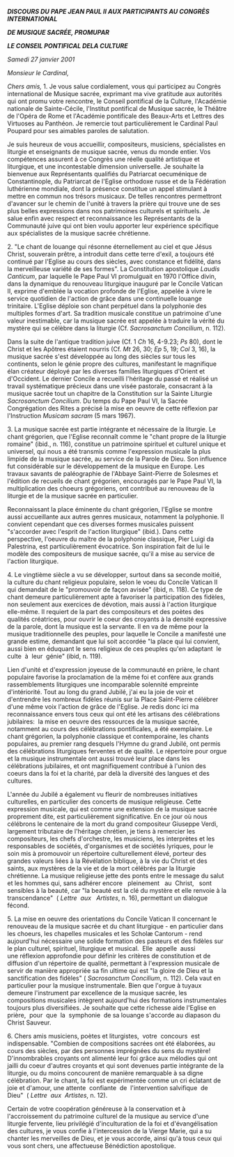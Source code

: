 ***DISCOURS DU PAPE JEAN PAUL II **AUX PARTICIPANTS AU CONGRÈS INTERNATIONAL*****

*****DE MUSIQUE SACRÉE, PROMUPAR*****

*****LE CONSEIL PONTIFICAL DELA CULTURE*****

*Samedi 27 janvier 2001*

*Monsieur le Cardinal,*

*Chers amis,* 1. Je vous salue cordialement, vous qui participez au Congrès international de Musique sacrée, exprimant ma vive gratitude aux autorités qui ont promu votre rencontre, le Conseil pontifical de la Culture, l'Académie nationale de Sainte-Cécile, l'Institut pontifical de Musique sacrée, le Théâtre de l'Opéra de Rome et l'Académie pontificale des Beaux-Arts et Lettres des Virtuoses au Panthéon. Je remercie tout particulièrement le Cardinal Paul Poupard pour ses aimables paroles de salutation.

Je suis heureux de vous accueillir, compositeurs, musiciens, spécialistes en liturgie et enseignants de musique sacrée, venus du monde entier. Vos compétences assurent à ce Congrès une réelle qualité artistique et liturgique, et une incontestable dimension universelle. Je souhaite la bienvenue aux Représentants qualifiés du Patriarcat oecuménique de Constantinople, du Patriarcat de l'Eglise orthodoxe russe et de la Fédération luthérienne mondiale, dont la présence constitue un appel stimulant à mettre en commun nos trésors musicaux. De telles rencontres permettront d'avancer sur le chemin de l'unité à travers la prière qui trouve une de ses plus belles expressions dans nos patrimoines culturels et spirituels. Je salue enfin avec respect et reconnaissance les Représentants de la Communauté juive qui ont bien voulu apporter leur expérience spécifique aux spécialistes de la musique sacrée chrétienne.

2. "Le chant de louange qui résonne éternellement au ciel et que Jésus Christ, souverain prêtre, a introduit dans cette terre d'exil, a toujours été continué par l'Eglise au cours des siècles, avec constance et fidélité, dans la merveilleuse variété de ses formes". La Constitution apostolique *Laudis Canticum*, par laquelle le Pape Paul VI promulguait en 1970 l'Office divin, dans la dynamique du renouveau liturgique inauguré par le Concile Vatican II, exprime d'emblée la vocation profonde de l'Eglise, appelée à vivre le service quotidien de l'action de grâce dans une continuelle louange trinitaire. L'Eglise déploie son chant perpétuel dans la polyphonie des multiples formes d'art. Sa tradition musicale constitue un patrimoine d'une valeur inestimable, car la musique sacrée est appelée à traduire la vérité du mystère qui se célèbre dans la liturgie (Cf. *Sacrosanctum Concilium*, n. 112).

Dans la suite de l'antique tradition juive (Cf. 1 *Ch* 16, 4-9.23; *Ps* 80), dont le Christ et les Apôtres étaient nourris (Cf. *Mt* 26, 30; *Ep* 5, 19; *Col* 3, 16), la musique sacrée s'est développée au long des siècles sur tous les continents, selon le génie propre des cultures, manifestant le magnifique élan créateur déployé par les diverses familles liturgiques d'Orient et d'Occident. Le dernier Concile a recueilli l'héritage du passé et réalisé un travail systématique précieux dans une visée pastorale, consacrant à la musique sacrée tout un chapitre de la Constitution sur la Sainte Liturgie *Sacrosanctum Concilium*. Du temps du Pape Paul VI, la Sacrée Congrégation des Rites a précisé la mise en oeuvre de cette réflexion par l'Instruction *Musicam sacram* (5 mars 1967).

3. La musique sacrée est partie intégrante et nécessaire de la liturgie. Le chant grégorien, que l'Eglise reconnaît comme le "chant propre de la liturgie romaine" (ibid., n. 116), constitue un patrimoine spirituel et culturel unique et universel, qui nous a été transmis comme l'expression musicale la plus limpide de la musique sacrée, au service de la Parole de Dieu. Son influence fut considérable sur le développement de la musique en Europe. Les travaux savants de paléographie de l'Abbaye Saint-Pierre de Solesmes et l'édition de recueils de chant grégorien, encouragés par le Pape Paul VI, la multiplication des choeurs grégoriens, ont contribué au renouveau de la liturgie et de la musique sacrée en particulier.

Reconnaissant la place éminente du chant grégorien, l'Eglise se montre aussi accueillante aux autres genres musicaux, notamment la polyphonie. Il convient cependant que ces diverses formes musicales puissent "s'accorder avec l'esprit de l'action liturgique" (ibid.). Dans cette perspective, l'oeuvre du maître de la polyphonie classique, Pier Luigi da Palestrina, est particulièrement évocatrice. Son inspiration fait de lui le modèle des compositeurs de musique sacrée, qu'il a mise au service de l'action liturgique.

4. Le vingtième siècle a vu se développer, surtout dans sa seconde moitié, la culture du chant religieux populaire, selon le voeu du Concile Vatican II qui demandait de le "promouvoir de façon avisée" (ibid, n. 118). Ce type de chant demeure particulièrement apte à favoriser la participation des fidèles, non seulement aux exercices de dévotion, mais aussi à l'action liturgique elle-même. Il requiert de la part des compositeurs et des poètes des qualités créatrices, pour ouvrir le coeur des croyants à la densité expressive de la parole, dont la musique est la servante. Il en va de même pour la musique traditionnelle des peuples, pour laquelle le Concile a manifesté une grande estime, demandant que lui soit accordée "la place qui lui convient, aussi bien en éduquant le sens religieux de ces peuples qu'en adaptant  le  culte  à  leur  génie" (ibid, n. 119).

Lien d'unité et d'expression joyeuse de la communauté en prière, le chant populaire favorise la proclamation de la même foi et confère aux grands rassemblements liturgiques une incomparable solennité empreinte d'intériorité. Tout au long du grand Jubilé, j'ai eu la joie de voir et d'entrendre les nombreux fidèles réunis sur la Place Saint-Pierre célébrer d'une même voix l'action de grâce de l'Eglise. Je redis donc ici ma reconnaissance envers tous ceux qui ont été les artisans des célébrations jubilaires:  la mise en oeuvre des ressources de la musique sacrée, notamment au cours des célébrations pontificales, a été exemplaire. Le chant grégorien, la polyphonie classique et contemporaine, les chants populaires, au premier rang desquels l'Hymne du grand Jubilé, ont permis des célébrations liturgiques ferventes et de qualité. Le répertoire pour orgue et la musique instrumentale ont aussi trouvé leur place dans les célébrations jubilaires, et ont magnifiquement contribué à l'union des coeurs dans la foi et la charité, par delà la diversité des langues et des cultures.

L'année du Jubilé a également vu fleurir de nombreuses initiatives culturelles, en particulier des concerts de musique religieuse. Cette expression musicale, qui est comme une extension de la musique sacrée proprement dite, est particulièrement significative. En ce jour où nous célébrons le centenaire de la mort du grand compositeur Giuseppe Verdi, largement tributaire de l'héritage chrétien, je tiens à remercier les compositeurs, les chefs d'orchestre, les musiciens, les interprètes et les responsables de sociétés, d'organismes et de sociétés lyriques, pour le soin mis à promouvoir un répertoire culturellement élevé, porteur des grandes valeurs liées à la Révélation biblique, à la vie du Christ et des saints, aux mystères de la vie et de la mort célébrés par la liturgie chrétienne. La musique religieuse jette des ponts entre le message du salut et les hommes qui, sans adhérer encore   pleinement   au  Christ,   sont sensibles à la beauté, car "la beauté est la clé du mystère et elle renvoie à la transcendance"  ( *Lettre  aux   Artistes*, n. 16), permettant un dialogue fécond.

5. La mise en oeuvre des orientations du Concile Vatican II concernant le renouveau de la musique sacrée et du chant liturgique - en particulier dans les choeurs, les chapelles musicales et les Scholæ Cantorum - rend aujourd'hui nécessaire une solide formation des pasteurs et des fidèles sur le plan culturel, spirituel, liturgique et musical.  Elle  appelle  aussi  une réflexion approfondie pour définir les critères de constitution et de diffusion d'un répertoire de qualité, permettant à l'expression musicale de servir de manière appropriée sa fin ultime qui est "la gloire de Dieu et la sanctification des fidèles" ( *Sacrosanctum Concilium*, n. 112). Cela vaut en particulier pour la musique instrumentale. Bien que l'orgue à tuyaux demeure l'instrument par excellence de la musique sacrée, les compositions musicales intègrent aujourd'hui des formations instrumentales toujours plus diversifiées. Je souhaite que cette richesse aide l'Eglise en prière,  pour  que  la  symphonie  de sa louange s'accorde au diapason du Christ Sauveur.

6. Chers amis musiciens, poètes et liturgistes,  votre  concours  est   indispensable. "Combien de compositions sacrées ont été élaborées, au cours des siècles, par des personnes imprégnées du sens du mystère! D'innombrables croyants ont alimenté leur foi grâce aux mélodies qui ont jailli du coeur d'autres croyants et qui sont devenues partie intégrante de la liturgie, ou du moins concourent de manière remarquable à sa digne célébration. Par le chant, la foi est expérimentée comme un cri éclatant de joie et d'amour, une attente  confiante  de  l'intervention salvifique  de  Dieu"  ( *Lettre  aux  Artistes*, n. 12).

Certain de votre coopération généreuse à la conservation et à l'accroissement du patrimoine culturel de la musique au service d'une liturgie fervente, lieu privilégié d'inculturation de la foi et d'évangélisation des cultures, je vous confie à l'intercession de la Vierge Marie, qui a su chanter les merveilles de Dieu, et je vous accorde, ainsi qu'à tous ceux qui vous sont chers, une affectueuse Bénédiction apostolique.